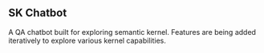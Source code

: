 ## SK Chatbot

A QA chatbot built for exploring semantic kernel. Features are being added iteratively to explore various kernel capabilities.